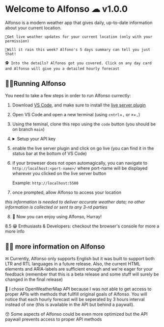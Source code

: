 # Welcome to Alfonso ☁ v1.0.0

Alfonso is a modern weather app that gives daily, up-to-date information about your current location.

    🌟Get live weather updates for your current location (only with your permission)

    🌟Will it rain this week? Alfono's 5 days summary can tell you just that!

    🕵 Into the details? Alfonos got you covered. Click on any day card and Alfonso will give you a detailed hourly forecast

## 🏃‍♀️Running Alfonso

You need to take a few steps in order to run Alfonso currectly:

1. Download [VS Code](https://code.visualstudio.com/download), and make sure to install the [live server plugin](https://marketplace.visualstudio.com/items?itemName=ritwickdey.LiveServer)
2. Open VS Code and open a new terminal (using `cntrl`+`,` or `⌘`+`,`)
3. Using the teminal, clone this repo using the `code` button (you should be on branch `main`)
4. <details>
       <summary>Setup your API key
       </summary>
       
        1. Navigate to [OpenWeatherMap](https://home.openweathermap.org/users/sign_up) and sign up for an account 
      
          *if you don't accept the terms of OpenWeatherMap you won't be able to use Alfonso*
      
      2. Go to my API keys where you can generate your keys
      3. Generate a new API Key (you can name it whatever you want) & copy the API key (you can also use the default API key present in your API Keys
      4. create a new JavaScript file called `secrets.js` in the API directory `(repo\scripts\api)` and open it using VS Code
      5. type the following inside secrets.js : 
       ` export const __APPID = <<"Your_API_Key">>;`
    
        Example: `export const __APPID = "5a88867e81db6e0685c26364c8c702e1";`
        
       >  ℹ **Don't forget to save the file!**
   </details>

5. enable the live server plugin and click on go live (you can find it in the status bar at the bottom of VS Code)
6. if your broweser does not open automagically, you can navigate to `http://localhost:<port-name>/` where port-name will be displayed wherever you clicked on the live server button

   Example: `http://localhost:5500`

7. once prompted, allow Alfonso to access your location

_this information is needed to deliver accurate weather data; no other information is collected or sent to any 3-rd parties_

8. 🥳 Now you can enjoy using Alfonso, Hurray!

8.5 😁 Enthusiasts & Developers: checkout the browser's console for more a more info

## 💁‍♂️ more information on Alfonso

✉ Currently, Alfonso only supports English but it was built to support both LTR and RTL languages in a future release. Also, the current HTML elements and ARIA-labels are sufficient enough and we're eager for your feedback (remember that this is a beta release and some stuff will surely be changed in the final release)

📩 I chose OpenWeatherMap API because I was not able to get access to proper APIs with methods that fullfill original goals of Alfonso. You will notice that each hourly forecast will be seperated by 3 hours interval instead of one (this is available in the API but behind a paywall).

😙 Some aspects of Alfonso could be even more optimized but the API paywall prevents access to proper API methods
